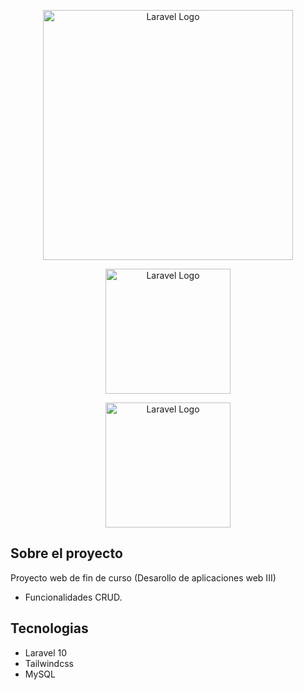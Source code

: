 <p align="center"><a href="https://laravel.com" target="_blank"><img src="https://raw.githubusercontent.com/laravel/art/master/logo-lockup/5%20SVG/2%20CMYK/1%20Full%20Color/laravel-logolockup-cmyk-red.svg" width="400" alt="Laravel Logo"></a></p>
<p align="center"><a href="https://laravel.com" target="_blank"><img src="https://brandslogos.com/wp-content/uploads/images/large/mysql-logo-1.png" width="200" alt="Laravel Logo"></a></p>
<p align="center"><a href="https://laravel.com" target="_blank"><img src="https://cdn.worldvectorlogo.com/logos/tailwindcss.svg" width="200" alt="Laravel Logo"></a></p>




## Sobre el proyecto

Proyecto web de fin de curso (Desarollo de aplicaciones web III)

- Funcionalidades CRUD.


## Tecnologias

- Laravel 10
- Tailwindcss
- MySQL

